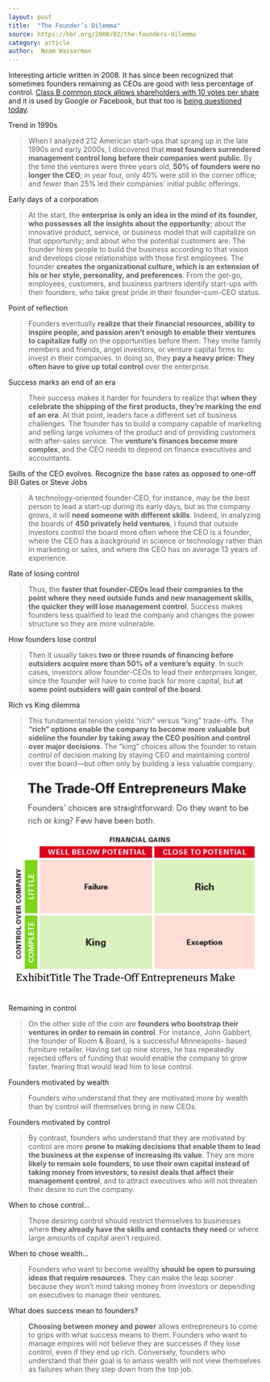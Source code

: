 ```yaml
---
layout: post
title:  "The Founder’s Dilemma"
source: https://hbr.org/2008/02/the-founders-dilemma
category: article
author:  Noam Wasserman
---
```


Interesting article written in 2008. It has since been recognized that sometimes founders remaining as CEOs are good with less percentage of control. [Class B common stock allows shareholders with 10 votes per share](https://abc.xyz/investor/founders-letters/2004-ipo-letter/) and it is used by Google or Facebook, but that too is [being questioned today](https://www.vox.com/technology/2018/11/19/18099011/mark-zuckerberg-facebook-stock-nyt-wsj).

Trend in 1990s

> When I analyzed 212 American start-ups that sprang up in the late 1990s and early 2000s, I discovered that **most founders surrendered
management control long before their companies went public**. By the time the ventures were three years old, **50% of founders were no longer the CEO**; in year four, only 40% were still in the corner office; and fewer than 25% led their companies’ initial public offerings.

Early days of a corporation

>  At the start, the **enterprise is only an idea in the mind of its founder, who possesses all the insights about the opportunity**; about the innovative product, service, or business model that will capitalize on that opportunity; and about who the potential customers are. The founder hires people to build the business according to that vision and develops close relationships with those first employees. The founder **creates the organizational culture, which is an extension of his or her style, personality, and preferences**. From the get-go, employees, customers, and business partners identify start-ups with their founders, who take great pride in their founder-cum-CEO status.

Point of reflection

> Founders eventually **realize that their financial resources, ability to inspire people, and passion aren’t enough to enable their ventures to capitalize fully** on the opportunities before them. They invite family members and friends, angel investors, or venture capital firms to invest in their companies. In doing so, they **pay a heavy price: They often have to give up total control** over the enterprise.

Success marks an end of an era

> Their success makes it harder for founders to realize that **when they celebrate the shipping of the first products, they’re marking the end of an era**. At that point, leaders face a different set of business challenges. The founder has to build a company capable of marketing and selling large volumes of the product and of providing customers with after-sales service. The **venture’s finances become more complex**, and the CEO needs to depend on finance executives and accountants.

Skills of the CEO evolves. Recognize the base rates as opposed to one-off Bill Gates or Steve Jobs

> A technology-oriented founder-CEO, for instance, may be the best person to lead a start-up during its early days, but as the company grows, it will **need someone with different skills**. Indeed, in analyzing the boards of **450 privately held ventures**, I found that outside investors control the board more often where the CEO is a founder, where the CEO has a background in science or technology rather than in marketing or sales, and where the CEO has on average 13 years of experience.

Rate of losing control

> Thus, the **faster that founder-CEOs lead their companies to the point where they need outside funds and new management skills, the quicker they will lose management control**. Success makes founders less qualified to lead the company and changes the power structure so they are more vulnerable.

How founders lose control

> Then it usually takes **two or three rounds of financing before outsiders acquire more than 50% of a venture’s equity**. In such cases, investors allow founder-CEOs to lead their enterprises longer, since the founder will have to come back for more capital, but **at some point outsiders will gain control of the board**.

Rich vs King dilemma

> This fundamental tension yields “rich” versus “king” trade-offs. The **“rich” options enable the company to become more valuable but sideline the founder by taking away the CEO position and control over major decisions**. The “king” choices allow the founder to retain control of decision making by staying CEO and maintaining control over the board—but often only by building a less valuable company.

![](img/rich-or-king.png)

Remaining in control

> On the other side of the coin are **founders who bootstrap their ventures in order to remain in control**. For instance, John Gabbert, the founder of Room & Board, is a successful Minneapolis- based furniture retailer. Having set up nine stores, he has repeatedly rejected offers of funding that would enable the company to grow faster, fearing that would lead him to lose control.

Founders motivated by wealth

> Founders who understand that they are motivated more by wealth than by control will themselves bring in new CEOs.

Founders motivated by control

> By contrast, founders who understand that they are motivated by control are more **prone to making decisions that enable them to lead the business at the expense of increasing its value**. They are more **likely to remain sole founders, to use their own capital instead of taking money from investors, to resist deals that affect their management control**, and to attract executives who will not threaten their desire to run the company.

When to chose control...

> Those desiring control should restrict themselves to businesses where **they already have the skills and contacts they need** or where large amounts of capital aren’t required.

When to chose wealth...

> Founders who want to become wealthy **should be open to pursuing ideas that require resources**. They can make the leap sooner because they won’t mind taking money from investors or depending on executives to manage their ventures.

What does success mean to founders?

> **Choosing between money and power** allows entrepreneurs to come to grips with what success means to them. Founders who want to manage empires will not believe they are successes if they lose control, even if they end up rich. Conversely, founders who understand that their goal is to amass wealth will not view themselves as failures when they step down from the top job.
